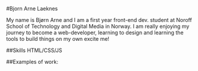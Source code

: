 #Bjorn Arne Laeknes

My name is Bjørn Arne and I am a first year front-end dev. student at Noroff School of Technology and Digital Media in Norway.
I am really enjoying my journey to become a web-developer, learning to design and learning the tools to build things on my own excite me!

##Skills
HTML/CSS/JS

##Examples of work:

